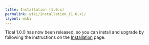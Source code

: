 ```yaml
---
title: Installation (1.0.x)
permalink: wiki/Installation_(1.0.x)/
layout: wiki
---
```


Tidal 1.0.0 has now been released, so you can install and upgrade by
following the instructions on the
[Installation](/wiki/Installation "wikilink") page.

